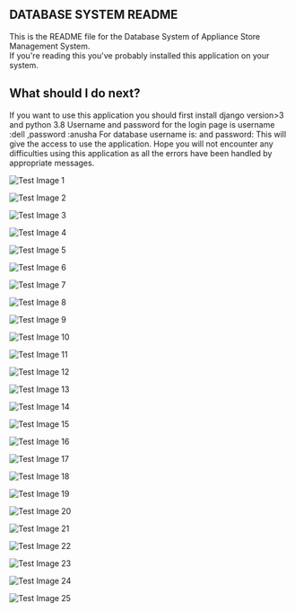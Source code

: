 
## DATABASE SYSTEM README 

This is the README file for the Database System of Appliance Store Management System.  
If you're reading this you've probably installed this application on your system. 
 
## What should I do next? 

If you want to use this application you should first install django version>3 and python 3.8 Username and password for the login page is username :dell ,password :anusha 
For database username is: and password:
This will give the access to use the application. 
Hope you will not encounter any difficulties using this application as all the errors have been
handled by appropriate messages. 




![Test Image 1](https://github.com/ApoorvaJinde/Inventory-Store-Management/blob/master/images/1.jpg)



![Test Image 2](https://github.com/ApoorvaJinde/Inventory-Store-Management/blob/master/images/2.jpg)



![Test Image 3](https://github.com/ApoorvaJinde/Inventory-Store-Management/blob/master/images/3.jpg)



![Test Image 4](https://github.com/ApoorvaJinde/Inventory-Store-Management/blob/master/images/4.jpg)



![Test Image 5](https://github.com/ApoorvaJinde/Inventory-Store-Management/blob/master/images/5.jpg)



![Test Image 6](https://github.com/ApoorvaJinde/Inventory-Store-Management/blob/master/images/6.jpg)



![Test Image 7](https://github.com/ApoorvaJinde/Inventory-Store-Management/blob/master/images/7.jpg)



![Test Image 8](https://github.com/ApoorvaJinde/Inventory-Store-Management/blob/master/images/8.jpg)



![Test Image 9](https://github.com/ApoorvaJinde/Inventory-Store-Management/blob/master/images/9.jpg)



![Test Image 10](https://github.com/ApoorvaJinde/Inventory-Store-Management/blob/master/images/10.jpg)



![Test Image 11](https://github.com/ApoorvaJinde/Inventory-Store-Management/blob/master/images/11.jpg)



![Test Image 12](https://github.com/ApoorvaJinde/Inventory-Store-Management/blob/master/images/12.jpg)



![Test Image 13](https://github.com/ApoorvaJinde/Inventory-Store-Management/blob/master/images/13.jpg)



![Test Image 14](https://github.com/ApoorvaJinde/Inventory-Store-Management/blob/master/images/14.jpg)



![Test Image 15](https://github.com/ApoorvaJinde/Inventory-Store-Management/blob/master/images/15.jpg)



![Test Image 16](https://github.com/ApoorvaJinde/Inventory-Store-Management/blob/master/images/16.jpg)



![Test Image 17](https://github.com/ApoorvaJinde/Inventory-Store-Management/blob/master/images/17.jpg)



![Test Image 18](https://github.com/ApoorvaJinde/Inventory-Store-Management/blob/master/images/18.jpg)



![Test Image 19](https://github.com/ApoorvaJinde/Inventory-Store-Management/blob/master/images/19.jpg)



![Test Image 20](https://github.com/ApoorvaJinde/Inventory-Store-Management/blob/master/images/20.jpg)



![Test Image 21](https://github.com/ApoorvaJinde/Inventory-Store-Management/blob/master/images/21.jpg)



![Test Image 22](https://github.com/ApoorvaJinde/Inventory-Store-Management/blob/master/images/22.jpg)



![Test Image 23](https://github.com/ApoorvaJinde/Inventory-Store-Management/blob/master/images/23.jpg)



![Test Image 24](https://github.com/ApoorvaJinde/Inventory-Store-Management/blob/master/images/24.jpg)



![Test Image 25](https://github.com/ApoorvaJinde/Inventory-Store-Management/blob/master/images/25.jpg)





